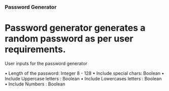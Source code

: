 ### Password Generator

# Password generator generates a random password as per user requirements.

User inputs for the password generator

• Length of the password: Integer 8 - 128 
• Include special chars: Boolean
• Include Uppercase letters : Boolean
• Include Lowercases letters : Boolean
• Include Numbers : Boolean